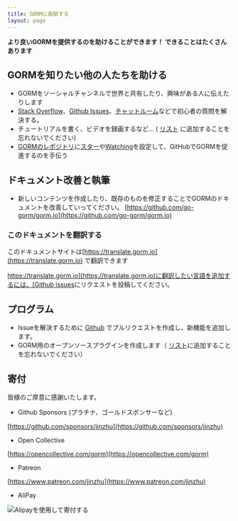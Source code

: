 ```yaml
---
title: GORMに貢献する
layout: page
---
```


**より良いGORMを提供するのを助けることができます！ できることはたくさんあります**

## GORMを知りたい他の人たちを助ける

* GORMをソーシャルチャンネルで世界と共有したり、興味がある人に伝えたりします
* [Stack Overflow](https://stackoverflow.com/questions/tagged/go-gorm)、[Github Issues](https://github.com/go-gorm/gorm/issues)、[チャットルーム](/community.html#Chat)などで初心者の質問を解決する。
* チュートリアルを書く、ビデオを録画するなど... ( [リスト](/community.html) に追加することを忘れないでください)
* [GORMのレポジトリ](https://github.com/go-gorm/gorm)に[スター](https://github.com/go-gorm/gorm/stargazers)や[Watching](https://github.com/go-gorm/gorm/watchers)を設定して、GitHubでGORMを促進するのを手伝う

## ドキュメント改善と執筆

* 新しいコンテンツを作成したり、既存のものを修正することでGORMのドキュメントを改善していってください。 [https://github.com/go-gorm/gorm.io](https://github.com/go-gorm/gorm.io)

### このドキュメントを翻訳する

このドキュメントサイトは[https://translate.gorm.io](https://translate.gorm.io) で翻訳できます

[https://translate.gorm.io](https://translate.gorm.io)に翻訳したい言語を追加するには、[Github issues](https://github.com/go-gorm/gorm.io/issues)にリクエストを投稿してください。

## プログラム

* Issueを解決するために [Github](https://github.com/go-gorm/gorm) でプルリクエストを作成し、新機能を追加します。
* GORM用のオープンソースプラグインを作成します（ [リスト](/community.html#Open-Sources)に追加することを忘れないでください）

## 寄付

皆様のご厚意に感謝いたします。

* Github Sponsors (プラチナ、ゴールドスポンサーなど)

[https://github.com/sponsors/jinzhu](https://github.com/sponsors/jinzhu)

* Open Collective

[https://opencollective.com/gorm](https://opencollective.com/gorm)

* Patreon

[https://www.patreon.com/jinzhu](https://www.patreon.com/jinzhu)

* AliPay

![Alipayを使用して寄付する](/sponsors-imgs/alipay.png "Alipayを使用して寄付する")

<br>

